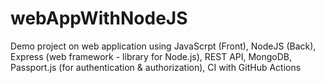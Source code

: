 # webAppWithNodeJS
Demo project on web application using JavaScrpt (Front), NodeJS (Back), Express (web framework - library for Node.js), REST API, MongoDB, Passport.js (for authentication &amp; authorization),  CI with GitHub Actions
